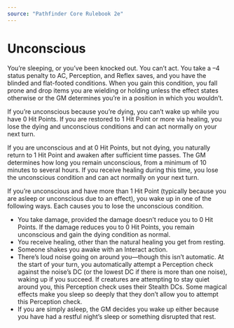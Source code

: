 ```yaml
---
source: "Pathfinder Core Rulebook 2e"
---
```

# Unconscious

You’re sleeping, or you’ve been knocked out. You can’t act. You take a –4 status penalty to AC, Perception, and Reflex saves, and you have the blinded and flat-footed conditions. When you gain this condition, you fall prone and drop items you are wielding or holding unless the effect states otherwise or the GM determines you’re in a position in which you wouldn’t. 

If you’re unconscious because you’re dying, you can’t wake up while you have 0 Hit Points. If you are restored to 1 Hit Point or more via healing, you lose the dying and unconscious conditions and can act normally on your next turn. 

If you are unconscious and at 0 Hit Points, but not dying, you naturally return to 1 Hit Point and awaken after sufficient time passes. The GM determines how long you remain unconscious, from a minimum of 10 minutes to several hours. If you receive healing during this time, you lose the unconscious condition and can act normally on your next turn. 

If you’re unconscious and have more than 1 Hit Point (typically because you are asleep or unconscious due to an effect), you wake up in one of the following ways. Each causes you to lose the unconscious condition. 

- You take damage, provided the damage doesn’t reduce you to 0 Hit Points. If the damage reduces you to 0 Hit Points, you remain unconscious and gain the dying condition as normal. 
- You receive healing, other than the natural healing you get from resting.
- Someone shakes you awake with an Interact action. 
- There’s loud noise going on around you—though this isn’t automatic. At the start of your turn, you automatically attempt a Perception check against the noise’s DC (or the lowest DC if there is more than one noise), waking up if you succeed. If creatures are attempting to stay quiet around you, this Perception check uses their Stealth DCs. Some magical effects make you sleep so deeply that they don’t allow you to attempt this Perception check.
- If you are simply asleep, the GM decides you wake up either because you have had a restful night’s sleep or something disrupted that rest. 
